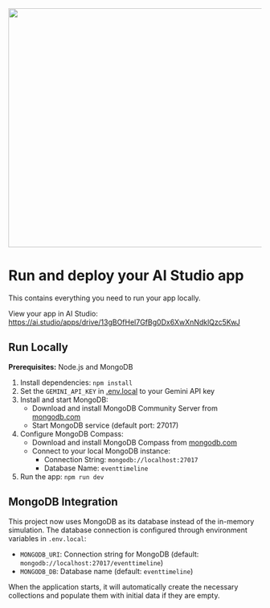<div align="center">
<img width="1200" height="475" alt="GHBanner" src="https://github.com/user-attachments/assets/0aa67016-6eaf-458a-adb2-6e31a0763ed6" />
</div>

# Run and deploy your AI Studio app

This contains everything you need to run your app locally.

View your app in AI Studio: https://ai.studio/apps/drive/13gBOfHel7GfBg0Dx6XwXnNdklQzc5KwJ

## Run Locally

**Prerequisites:** Node.js and MongoDB

1. Install dependencies:
   `npm install`
2. Set the `GEMINI_API_KEY` in [.env.local](.env.local) to your Gemini API key
3. Install and start MongoDB:
   - Download and install MongoDB Community Server from [mongodb.com](https://www.mongodb.com/try/download/community)
   - Start MongoDB service (default port: 27017)
4. Configure MongoDB Compass:
   - Download and install MongoDB Compass from [mongodb.com](https://www.mongodb.com/products/tools/compass)
   - Connect to your local MongoDB instance:
     * Connection String: `mongodb://localhost:27017`
     * Database Name: `eventtimeline`
5. Run the app:
   `npm run dev`

## MongoDB Integration

This project now uses MongoDB as its database instead of the in-memory simulation. The database connection is configured through environment variables in `.env.local`:

- `MONGODB_URI`: Connection string for MongoDB (default: `mongodb://localhost:27017/eventtimeline`)
- `MONGODB_DB`: Database name (default: `eventtimeline`)

When the application starts, it will automatically create the necessary collections and populate them with initial data if they are empty.